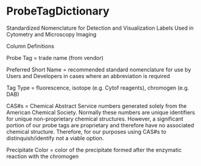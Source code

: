 # ProbeTagDictionary
Standardized Nomenclature for Detection and Visualization Labels Used in Cytometry and Microscopy Imaging

Column Definitions

Probe Tag = trade name (from vendor)

Preferred Short Name = recommended standard nomenclature for use by Users and Developers in cases where an abbreviation is required

Tag Type = fluorescence, isotope (e.g. Cytof reagents), chromogen (e.g. DAB)

CAS#s = Chemical Abstract Service numbers generated solely from the American Chemical Society. Normally  these numbers are unique identifiers for unique non-proprietary chemical structures. However, a significant portion of our probe tags are proprietary and therefore have no associated chemical structure. Therefore, for our purposes using CAS#s to distinquish/identify not a viable option.

Precipitate Color = color of the precipitate formed after the enzymatic reaction with the chromogen
